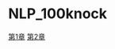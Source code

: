 # NLP_100knock

<a href="https://colab.research.google.com/drive/1DyQlIgFFyJioe_Bi4OPx_2yMWAFihoM9?usp=sharing">第1章</a> 
<a href="https://colab.research.google.com/drive/1Gh_wQvFlOb3MBtnEJ86ZpLrYpv5bf9We?usp=sharing">第2章</a>
